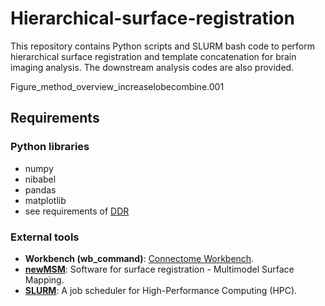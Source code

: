 # Hierarchical-surface-registration

This repository contains Python scripts and SLURM bash code to perform hierarchical surface registration and template concatenation for brain imaging analysis. The downstream analysis codes are also provided.

‎Figure_method_overview_increaselobecombine.‎001

## Requirements

### Python libraries
 - numpy
 - nibabel
 - pandas
 - matplotlib
 - see requirements of [DDR](https://github.com/mohamedasuliman/DDR)

### External tools
- **Workbench (wb_command)**: [Connectome Workbench](https://www.humanconnectome.org/software/connectome-workbench).
- **[newMSM](https://github.com/rbesenczi/newMSM)**: Software for surface registration - Multimodel Surface Mapping.
- **[SLURM](https://slurm.schedmd.com/overview.html)**: A job scheduler for High-Performance Computing (HPC).


